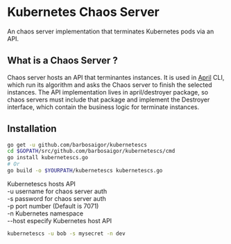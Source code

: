 # Kubernetes Chaos Server  
An chaos server implementation that terminates Kubernetes pods via an API.

## What is a Chaos Server ?
Chaos server hosts an API that terminantes instances. It is used in [April](https://github.com/barbosaigor/april) CLI, which run its algorithm and asks the Chaos server to finish 
the selected instances. The API implementation lives in april/destroyer package, so chaos servers must include that package and
implement the Destroyer interface, which contain the business logic for terminate instances.  

## Installation  
```bash 
go get -u github.com/barbosaigor/kubernetescs  
cd $GOPATH/src/github.com/barbosaigor/kubernetescs/cmd  
go install kubernetescs.go  
# Or  
go build -o $YOURPATH/kubernetescs kubernetescs.go  
```  

Kubernetescs hosts API    
-u username for chaos server auth  
-s password for chaos server auth  
-p port number (Default is 7071)  
-n Kubernetes namespace  
--host especify Kubernetes host API  
```bash 
kubernetescs -u bob -s mysecret -n dev
```  
